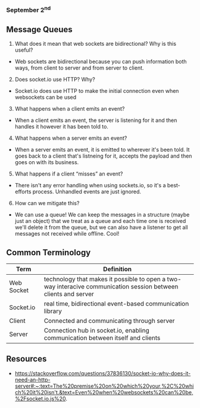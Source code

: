 ### September 2<sup>nd</sup>
## Message Queues

1. What does it mean that web sockets are bidirectional? Why is this useful?
- Web sockets are bidirectional because you can push information both ways, from client to server and from server to client.

2. Does socket.io use HTTP? Why?
- Socket.io does use HTTP to make the initial connection even when websockets can be used

3. What happens when a client emits an event?
- When a client emits an event, the server is listening for it and then handles it however it has been told to.

4. What happens when a server emits an event?
- When a server emits an event, it is emitted to wherever it's been told. It goes back to a client that's listneing for it, accepts the payload and then goes on with its business.

5. What happens if a client “misses” an event?
- There isn't any error handling when using sockets.io, so it's a best-efforts process. Unhandled events are just ignored.

6. How can we mitigate this?
- We can use a queue! We can keep the messages in a structure (maybe just an object) that we treat as a queue and each time one is received we'll delete it from the queue, but we can also have a listener to get all messages not received while offline. Cool!

## Common Terminology

|    **Term**    | **Definition**  |
| -------------- | ----------- |
| Web Socket | technology that makes it possible to open a two-way interacive communication session between clients and server  |
| Socket.io | real time, bidirectional event-based communication library    |
| Client | Connected and communicating through server    |
| Server | Connection hub in socket.io, enabling communication between itself and clients |


## Resources
- https://stackoverflow.com/questions/37836130/socket-io-why-does-it-need-an-http-server#:~:text=The%20premise%20on%20which%20your,%2C%20which%20it%20isn't.&text=Even%20when%20websockets%20can%20be,%2Fsocket.io.js%20.